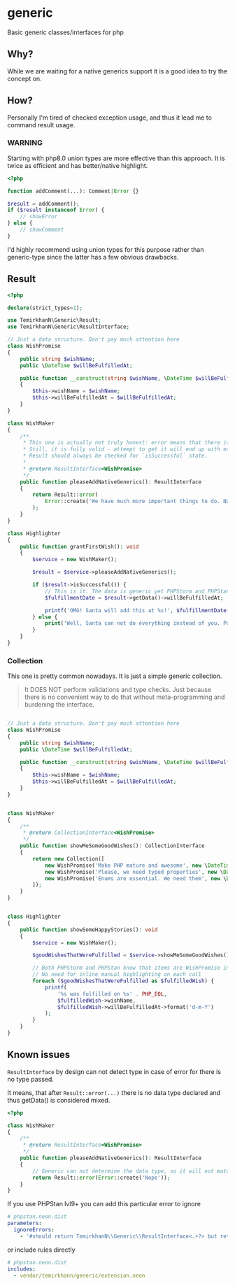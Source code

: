 # generic
Basic generic classes/interfaces for php

## Why?

While we are waiting for a native generics support it is a good idea to try the concept on.  

## How?

Personally I'm tired of checked exception usage, and thus it lead me to command result usage.  

### WARNING

Starting with php8.0 union types are more effective than this approach. It is twice as efficient and has better/native highlight.  

```php
<?php

function addComment(...): Comment|Error {}

$result = addComment();
if ($result instanceof Error) {
    // showError
} else {
    // showComment
}

```

I'd highly recommend using union types for this purpose rather than generic-type since the latter has a few obvious drawbacks.

## Result

```php
<?php

declare(strict_types=1);

use TemirkhanN\Generic\Result;
use TemirkhanN\Generic\ResultInterface;

// Just a data structure. Don't pay much attention here
class WishPromise
{
    public string $wishName;
    public \DateTime $willBeFulfilledAt;

    public function __construct(string $wishName, \DateTime $willBeFulfilledAt)
    {
        $this->wishName = $wishName;
        $this->willBeFulfilledAt = $willBeFulfilledAt;
    }
}

class WishMaker
{
    /**
     * This one is actually not truly honest: error means that there is no data.
     * Still, it is fully valid - attempt to get it will end up with exception.  
     * Result should always be checked for `isSuccessful` state. 
     *
     * @return ResultInterface<WishPromise>
     */
    public function pleaseAddNativeGenerics(): ResultInterface
    {
        return Result::error(
            Error::create('We have much more important things to do. Named parameters, breaking Liskov and stuff.')
        );
    }
}

class Highlighter
{
    public function grantFirstWish(): void
    {
        $service = new WishMaker();

        $result = $service->pleaseAddNativeGenerics();

        if ($result->isSuccessful()) {
            // This is it. The data is generic yet PHPStorm and PHPStan know what particular type it is
            $fulfillmentDate = $result->getData()->willBeFulfilledAt;

            printf('OMG! Santa will add this at %s!', $fulfillmentDate->format('d-m-Y'));
        } else {
            print('Well, Santa can not do everything instead of you. Put some effort by yourself.');
        }
    }
}
```

### Collection

This one is pretty common nowadays. It is just a simple generic collection.  
> It DOES NOT perform validations and type checks. Just because there is no convenient way to do that 
> without meta-programming and burdening the interface.


```php

// Just a data structure. Don't pay much attention here
class WishPromise
{
    public string $wishName;
    public \DateTime $willBeFulfilledAt;

    public function __construct(string $wishName, \DateTime $willBeFulfilledAt)
    {
        $this->wishName = $wishName;
        $this->willBeFulfilledAt = $willBeFulfilledAt;
    }
}


class WishMaker
{
    /**
     * @return CollectionInterface<WishPromise>
     */
    public function showMeSomeGoodWishes(): CollectionInterface
    {
        return new Collection([
            new WishPromise('Make PHP mature and awesome', new \DateTime('03 December 2015')),
            new WishPromise('Please, we need typed properties', new \DateTime('28 November 2019')),
            new WishPromise('Enums are essential. We need them', new \DateTime('25 November 2021')),
        ]);
    }
}


class Highlighter
{
    public function showSomeHappyStories(): void
    {
        $service = new WishMaker();

        $goodWishesThatWereFulfilled = $service->showMeSomeGoodWishes();

        // Both PHPStorm and PHPStan know that items are WishPromise instances
        // No need for inline manual highlighting on each call
        foreach ($goodWishesThatWereFulfilled as $fulfilledWish) {
            printf(
                '%s was fulfilled on %s' . PHP_EOL,
                $fulfilledWish->wishName,
                $fulfilledWish->willBeFulfilledAt->format('d-m-Y')
            );
        }
    }
}
```

## Known issues

`ResultInterface` by design can not detect type in case of error for there is no type passed.  

It means, that after `Result::error(...)` there is no data type declared and thus getData() is considered mixed. 

```php
<?php

class WishMaker
{
    /**
     * @return ResultInterface<WishPromise>
     */
    public function pleaseAddNativeGenerics(): ResultInterface
    {
        // Generic can not determine the data type, so it will not match ResultInterface<WishPromise>
        return Result::error(Error::create('Nope'));
    }
}

```

If you use PHPStan lvl9+ you can add this particular error to ignore  
```yaml
# phpstan.neon.dist
parameters:
  ignoreErrors:
    - '#should return TemirkhanN\\Generic\\ResultInterface<.+?> but returns TemirkhanN\\Generic\\Result<mixed>#'
```

or include rules directly

```yaml
# phpstan.neon.dist
includes:
  - vendor/temirkhann/generic/extension.neon
```
